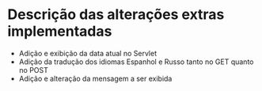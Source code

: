 <h1>Descrição das alterações extras implementadas</h1>
<ul>
    <li>Adição e exibição da data atual no Servlet</li>
    <li>Adição da tradução dos idiomas Espanhol e Russo tanto no GET quanto no POST</li>
    <li>Adição e alteração da mensagem a ser exibida</li>
</ul>


